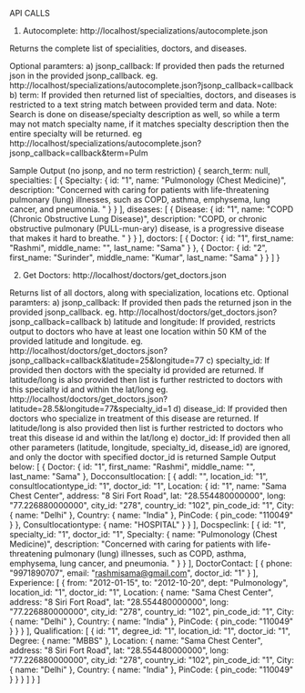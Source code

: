 API CALLS

1) Autocomplete: http://localhost/specializations/autocomplete.json

Returns the complete list of specialities, doctors, and diseases.

Optional paramters:
a) jsonp_callback: If provided then pads the returned json in the provided jsonp_callback.  eg. http://localhost/specializations/autocomplete.json?jsonp_callback=callback
b) term: If provided then returned list of specialties, doctors, and diseases is restricted to a text string match between provided term and data.  Note: Search is done on disease/specialty description as well, so while a term may not match specialty name, if it matches specialty description then the entire specialty will be returned.
eg http://localhost/specializations/autocomplete.json?jsonp_callback=callback&term=Pulm

Sample Output (no jsonp, and no term restriction)
{
    search_term: null,
    specialties: [
        {
            Specialty: {
                id: "1",
                name: "Pulmonology (Chest Medicine)",
                description: "Concerned with caring for patients with life-threatening pulmonary (lung) illnesses, such as COPD, asthma, emphysema, lung cancer, and pneumonia.  "
            }
        }
    ],
    diseases: [
        {
            Disease: {
                id: "1",
                name: "COPD (Chronic Obstructive Lung Disease)",
                description: "COPD, or chronic obstructive pulmonary (PULL-mun-ary) disease, is a progressive disease that makes it hard to breathe. "
            }
        }
    ],
    doctors: [
        {
            Doctor: {
                id: "1",
                first_name: "Rashmi",
                middle_name: "",
                last_name: "Sama"
            }
        },
        {
            Doctor: {
                id: "2",
                first_name: "Surinder",
                middle_name: "Kumar",
                last_name: "Sama"
            }
        }
    ]
}

2) Get Doctors: http://localhost/doctors/get_doctors.json

Returns list of all doctors, along with specialization, locations etc.
Optional paramters:
a) jsonp_callback: If provided then pads the returned json in the provided jsonp_callback.
eg. http://localhost/doctors/get_doctors.json?jsonp_callback=callback
b) latitude and longitude: If provided, restricts output to doctors who have at least one location within 50 KM of the provided latitude and longitude.
eg. http://localhost/doctors/get_doctors.json?jsonp_callback=callback&latitude=25&longitude=77
c) specialty_id: If provided then doctors with the specialty id provided are returned.  If latitude/long is also provided then list is further restricted to doctors with this specialty id and within the lat/long
eg. http://localhost/doctors/get_doctors.json?latitude=28.5&longitude=77&specialty_id=1
d) disease_id: If provided then doctors who specialize in treatment of this disease are returned.  If latitude/long is also provided then list is further restricted to doctors who treat this disease id and within the lat/long
e) doctor_id: If provided then all other parameters (latitude, longitude, specialty_id, disease_id) are ignored, and only the doctor with specified doctor_id is returned
Sample Output below:
[
    {
        Doctor: {
                id: "1",
                first_name: "Rashmi",
                middle_name: "",
                last_name: "Sama"
            },
            Docconsultlocation: [
                {
                    addl: "",
                    location_id: "1",
                    consultlocationtype_id: "1",
                    doctor_id: "1",
                    Location: {
                        id: "1",
                        name: "Sama Chest Center",
                        address: "8 Siri Fort Road",
                        lat: "28.554480000000",
                        long: "77.226880000000",
                        city_id: "278",
                        country_id: "102",
                        pin_code_id: "1",
                        City: {
                            name: "Delhi"
                        },
                        Country: {
                            name: "India"
                        },
                        PinCode: {
                            pin_code: "110049"
                        }
                    },
                    Consultlocationtype: {
                        name: "HOSPITAL"
                    }
                }
            ],
            Docspeclink: [
            {
            id: "1",
            specialty_id: "1",
            doctor_id: "1",
            Specialty: {
            name: "Pulmonology (Chest Medicine)",
            description: "Concerned with caring for patients with life-threatening pulmonary (lung) illnesses, such as COPD, asthma, emphysema, lung cancer, and pneumonia.  "
            }
            }
            ],
            DoctorContact: [
            {
            phone: "9971890707",
            email: "rashmisama@gmail.com",
            doctor_id: "1"
            }
            ],
            Experience: [
            {
            from: "2012-01-15",
            to: "2012-10-20",
            dept: "Pulmonology",
            location_id: "1",
            doctor_id: "1",
            Location: {
            name: "Sama Chest Center",
            address: "8 Siri Fort Road",
            lat: "28.554480000000",
            long: "77.226880000000",
            city_id: "278",
            country_id: "102",
            pin_code_id: "1",
            City: {
            name: "Delhi"
            },
            Country: {
            name: "India"
            },
            PinCode: {
            pin_code: "110049"
            }
            }
            }
            ],
            Qualification: [
            {
            id: "1",
            degree_id: "1",
            location_id: "1",
            doctor_id: "1",
            Degree: {
            name: "MBBS"
            },
            Location: {
            name: "Sama Chest Center",
            address: "8 Siri Fort Road",
            lat: "28.554480000000",
            long: "77.226880000000",
            city_id: "278",
            country_id: "102",
            pin_code_id: "1",
            City: {
            name: "Delhi"
            },
            Country: {
            name: "India"
            },
            PinCode: {
            pin_code: "110049"
            }
            }
            }
        ]
    }
]